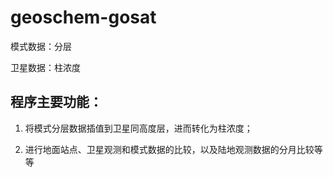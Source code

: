 # geoschem-gosat
模式数据：分层

卫星数据：柱浓度

## 程序主要功能：
1. 将模式分层数据插值到卫星同高度层，进而转化为柱浓度；

2. 进行地面站点、卫星观测和模式数据的比较，以及陆地观测数据的分月比较等等
